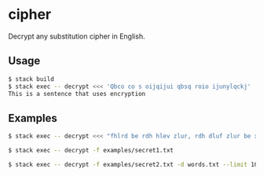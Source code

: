 # cipher

Decrypt any substitution cipher in English.

## Usage

```bash
$ stack build
$ stack exec -- decrypt <<< 'Qbco co s oijqijui qbsq roio ijunylqckj'
This is a sentence that uses encryption
```

## Examples

```bash
$ stack exec -- decrypt <<< "fhlrd be rdh hlev zlur, rdh dluf zlur be xbmbgo lgf wgcybgo vcj acjxf sh ec kjad kcuh rdhg vcj'uh ybxxbgo rc sh."

$ stack exec -- decrypt -f examples/secret1.txt

$ stack exec -- decrypt -f examples/secret2.txt -d words.txt --limit 10
```
